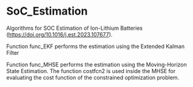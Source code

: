 # SoC_Estimation

Algorithms for SOC Estimation of Ion-Lithium Batteries (https://doi.org/10.1016/j.est.2023.107677).

Function func_EKF performs the estimation using the Extended Kalman Filter

Function func_MHSE performs the estimation using the Moving-Horizon State Estimation. The function costfcn2 is used inside the MHSE for evaluating the cost function of the constrained optimization problem.
